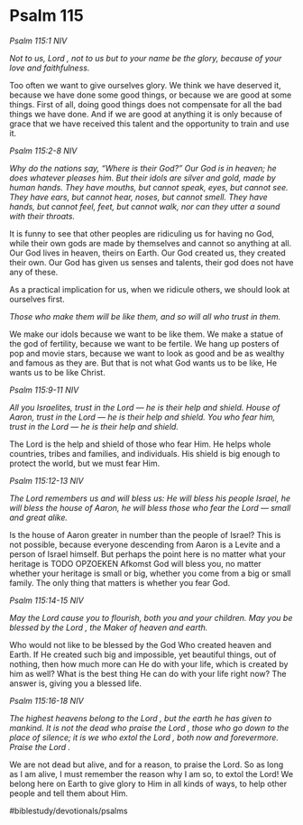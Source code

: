 # Psalm 115
*Psalm 115:1 NIV*

*Not to us, Lord , not to us but to your name be the glory, because of your love and faithfulness.*

Too often we want to give ourselves glory. We think we have deserved it, because we have done some good things, or because we are good at some things.
First of all, doing good things does not compensate for all the bad things we have done. And if we are good at anything it is only because of grace that we have received this talent and the opportunity to train and use it.

*Psalm 115:2-8 NIV*

*Why do the nations say, “Where is their God?” Our God is in heaven; he does whatever pleases him. But their idols are silver and gold, made by human hands. They have mouths, but cannot speak, eyes, but cannot see. They have ears, but cannot hear, noses, but cannot smell. They have hands, but cannot feel, feet, but cannot walk, nor can they utter a sound with their throats.*

It is funny to see that other peoples are ridiculing us for having no God, while their own gods are made by themselves and cannot so anything at all.
Our God lives in heaven, theirs on Earth. Our God created us, they created their own.
Our God has given us senses and talents, their god does not have any of these.

As a practical implication for us, when we ridicule others, we should look at ourselves first.

*Those who make them will be like them, and so will all who trust in them.*

We make our idols because we want to be like them. We make a statue of the god of fertility, because we want to be fertile. We hang up posters of pop and movie stars, because we want to look as good and be as wealthy and famous as they are.
But that is not what God wants us to be like, He wants us to be like Christ.

*Psalm 115:9-11 NIV*

*All you Israelites, trust in the Lord — he is their help and shield. House of Aaron, trust in the Lord — he is their help and shield. You who fear him, trust in the Lord — he is their help and shield.*

The Lord is the help and shield of those who fear Him. He helps whole countries, tribes and families, and individuals. His shield is big enough to protect the world, but we must fear Him.

*Psalm 115:12-13 NIV*

*The Lord remembers us and will bless us: He will bless his people Israel, he will bless the house of Aaron, he will bless those who fear the Lord — small and great alike.*

Is the house of Aaron greater in number than the people of Israel? This is not possible, because everyone descending from Aaron is a Levite and a person of Israel himself.
But perhaps the point here is no matter what your heritage is
TODO OPZOEKEN
Afkomst
God will bless you, no matter whether your heritage is small or big, whether you come from a big or small family. The only thing that matters is whether you fear God.

*Psalm 115:14-15 NIV*

*May the Lord cause you to flourish, both you and your children. May you be blessed by the Lord , the Maker of heaven and earth.*

Who would not like to be blessed by the God Who created heaven and Earth. If He created such big and impossible, yet beautiful things, out of nothing, then how much more can He do with your life, which is created by him as well?
What is the best thing He can do with your life right now? The answer is, giving you a blessed life.

*Psalm 115:16-18 NIV*

*The highest heavens belong to the Lord , but the earth he has given to mankind. It is not the dead who praise the Lord , those who go down to the place of silence; it is we who extol the Lord , both now and forevermore. Praise the Lord .*

We are not dead but alive, and for a reason, to praise the Lord. So as long as I am alive, I must remember the reason why I am so, to extol the Lord!
We belong here on Earth to give glory to Him in all kinds of ways, to help other people and tell them about Him.

#biblestudy/devotionals/psalms
